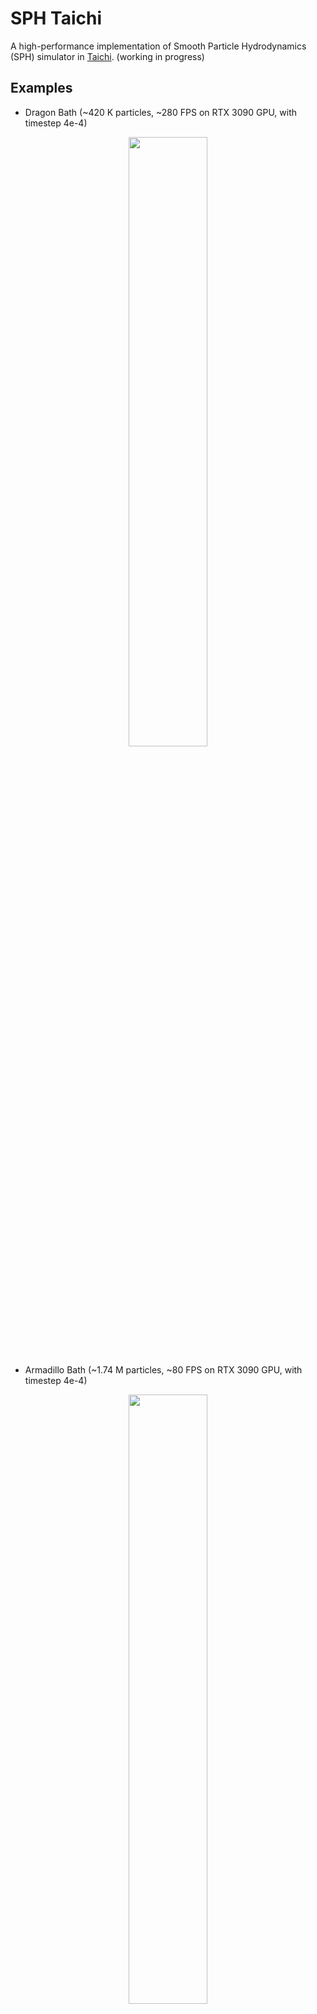 # SPH Taichi

A high-performance implementation of Smooth Particle Hydrodynamics (SPH) simulator in [Taichi](https://github.com/taichi-dev/taichi). (working in progress)

## Examples

- Dragon Bath (~420 K particles, ~280 FPS on RTX 3090 GPU, with timestep 4e-4)

<p align="center">
  <img src="https://github.com/erizmr/SPH_Taichi/blob/master/data/gif/dragon_bath_large.gif" width="50%" height="50%" />
</p>

- Armadillo Bath (~1.74 M particles, ~80 FPS on RTX 3090 GPU, with timestep 4e-4)

<p align="center">
  <img src="https://github.com/erizmr/SPH_Taichi/blob/master/data/gif/armadillo_bath.gif" width="50%" height="50%" />
</p>

## Features

Currently, the following features have been implemented:
- Cross-platform: Windows, Linux
- Support massively parallel GPU computing
- Weakly Compressible SPH (WCSPH)[1]
- One-way/two-way fluid-solid coupling[2]
- Shape-matching based rigid-body simulator[3]
- Neighborhood search accelerated by GPU parallel prefix sum + counting sort

### Note
The GPU parallel prefix sum is only supported by cuda/vulkan backend currently. 

## Install

```
python -m pip install -r requirements.txt
```

To reproduce the demos show above:

```
python run_simulation.py --scene_file ./data/scenes/dragon_bath.json
```

```
python run_simulation.py --scene_file ./data/scenes/armadillo_bath_dynamic.json
```


## Reference
1. M. Becker and M. Teschner (2007). "Weakly compressible SPH for free surface flows". In:Proceedings of the 2007 ACM SIGGRAPH/Eurographics symposium on Computer animation. Eurographics Association, pp. 209–217.
2. N. Akinci, M. Ihmsen, G. Akinci, B. Solenthaler, and M. Teschner. 2012. Versatile
rigid-fluid coupling for incompressible SPH. ACM Transactions on Graphics 31, 4 (2012), 62:1–62:8.
3. Miles Macklin, Matthias Müller, Nuttapong Chentanez, and Tae-Yong Kim. 2014. Unified particle physics for real-time applications. ACM Trans. Graph. 33, 4, Article 153 (July 2014), 12 pages.


## Acknowledgement
Implementation is largely inspired by [SPlisHSPlasH](https://github.com/InteractiveComputerGraphics/SPlisHSPlasH).
 